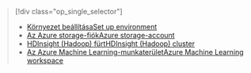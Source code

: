 > [!div class="op_single_selector"]
> * [<span data-ttu-id="07b84-101">Környezet beállítása</span><span class="sxs-lookup"><span data-stu-id="07b84-101">Set up environment</span></span>](../articles/machine-learning/machine-learning-data-science-environment-setup.md)
> * [<span data-ttu-id="07b84-102">Az Azure storage-fiók</span><span class="sxs-lookup"><span data-stu-id="07b84-102">Azure storage-account</span></span>](../articles/storage/common/storage-create-storage-account.md)
> * [<span data-ttu-id="07b84-103">HDInsight (Hadoop) fürt</span><span class="sxs-lookup"><span data-stu-id="07b84-103">HDInsight (Hadoop) cluster</span></span>](../articles/machine-learning/machine-learning-data-science-customize-hadoop-cluster.md)
> * [<span data-ttu-id="07b84-104">Az Azure Machine Learning-munkaterület</span><span class="sxs-lookup"><span data-stu-id="07b84-104">Azure Machine Learning workspace</span></span>](../articles/machine-learning/machine-learning-create-workspace.md)
> 
> 

